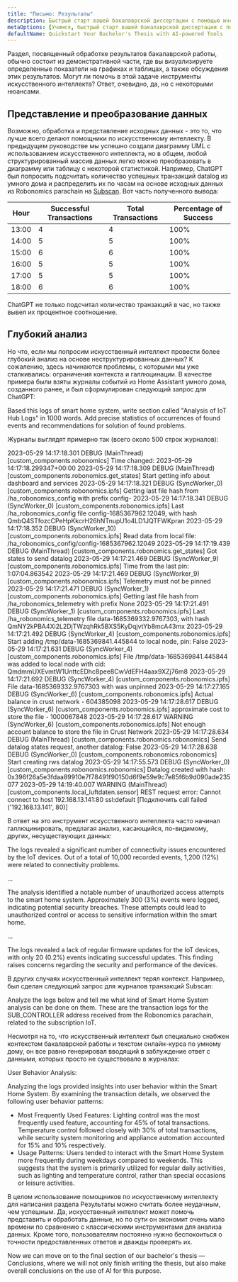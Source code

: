 ```yaml
---
title: "Письмо: Результаты"
description: Быстрый старт вашей бакалаврской диссертации с помощью инструментов на основе ИИ
metaOptions: [Учимся, быстрый старт вашей бакалаврской диссертации с помощью инструментов на основе ИИ]
defaultName: Quickstart Your Bachelor's Thesis with AI-powered Tools
---
```


<RoboAcademyText fWeight="500">
Раздел, посвященный обработке результатов бакалаврской работы, обычно состоит из демонстративной части, где вы визуализируете определенные показатели на графиках и таблицах, а также обсуждения этих результатов. Могут ли помочь в этой задаче инструменты искусственного интеллекта? Ответ, очевидно, да, но с некоторыми нюансами.
</RoboAcademyText>

## Представление и преобразование данных

Возможно, обработка и представление исходных данных - это то, что лучше всего делают помощники по искусственному интеллекту. В предыдущем руководстве мы успешно создали диаграмму UML с использованием искусственного интеллекта, но в общем, любой структурированный массив данных легко можно преобразовать в диаграмму или таблицу с некоторой статистикой. Например, ChatGPT был попросить подсчитать количество успешных транзакций datalog из умного дома и распределить их по часам на основе исходных данных из Robonomics parachain на [Subscan](https://robonomics.subscan.io/). Вот часть полученного вывода:

| Hour  | Successful Transactions | Total Transactions | Percentage of Success |
|-------|-------------------------|--------------------|-----------------------|
| 13:00 | 4                       | 4                  | 100%                  |
| 14:00 | 5                       | 5                  | 100%                  |
| 15:00 | 6                       | 6                  | 100%                  |
| 16:00 | 5                       | 5                  | 100%                  |
| 17:00 | 5                       | 5                  | 100%                  |
| 18:00 | 6                       | 6                  | 100%                  |

ChatGPT не только подсчитал количество транзакций в час, но также вывел их процентное соотношение. 

## Глубокий анализ

Но что, если мы попросим искусственный интеллект провести более глубокий анализ на основе неструктурированных данных? К сожалению, здесь начинаются проблемы, с которыми мы уже сталкивались: ограничения контекста и галлюцинации. В качестве примера были взяты журналы событий из Home Assistant умного дома, созданного ранее, и был сформулирован следующий запрос для ChatGPT:

<RoboAcademyDialog>

Based this logs of smart home system, write section called "Analysis of IoT Hub Logs" in 1000 words. Add precise statistics of occurrences of found events and recommendations for solution of found problems.

</RoboAcademyDialog>

Журналы выглядят примерно так (всего около 500 строк журналов):

<LessonCodeWrapper language="bash" noCopyIcon noLines codeClass="big-code">
    2023-05-29 14:17:18.301 DEBUG (MainThread) [custom_components.robonomics] Time changed: 2023-05-29 14:17:18.299347+00:00
    2023-05-29 14:17:18.309 DEBUG (MainThread) [custom_components.robonomics.get_states] Start getting info about dashboard and services
    2023-05-29 14:17:18.321 DEBUG (SyncWorker_0) [custom_components.robonomics.ipfs] Getting last file hash from /ha_robonomics_config with prefix config-
    2023-05-29 14:17:18.341 DEBUG (SyncWorker_0) [custom_components.robonomics.ipfs] Last /ha_robonomics_config file config-1685367962.12049, with hash QmbQ4STfozcCPeHpKkcrH26hNTnupU1o4LD1JQTFWKpran
    2023-05-29 14:17:18.352 DEBUG (SyncWorker_10) [custom_components.robonomics.ipfs] Read data from local file: /ha_robonomics_config/config-1685367962.12049
    2023-05-29 14:17:19.439 DEBUG (MainThread) [custom_components.robonomics.get_states] Got states to send datalog
    2023-05-29 14:17:21.469 DEBUG (SyncWorker_9) [custom_components.robonomics.ipfs] Time from the last pin: 1:07:04.863542
    2023-05-29 14:17:21.469 DEBUG (SyncWorker_9) [custom_components.robonomics.ipfs] Telemetry must not be pinned
    2023-05-29 14:17:21.471 DEBUG (SyncWorker_1) [custom_components.robonomics.ipfs] Getting last file hash from /ha_robonomics_telemetry with prefix None
    2023-05-29 14:17:21.491 DEBUG (SyncWorker_1) [custom_components.robonomics.ipfs] Last /ha_robonomics_telemetry file data-1685369332.9767303, with hash QmNY2kPBA4Xi2L2DjTWzqhRk5BXS5KyDqjvtYb8mcA43mx
    2023-05-29 14:17:21.492 DEBUG (SyncWorker_4) [custom_components.robonomics.ipfs] Start adding /tmp/data-1685369841.445844 to local node, pin: False
    2023-05-29 14:17:21.631 DEBUG (SyncWorker_4) [custom_components.robonomics.ipfs] File /tmp/data-1685369841.445844 was added to local node with cid: QmdmmUXEvmtW1UnttcEDhc8pee8CwVdEFH4aax9XZj76m8
    2023-05-29 14:17:21.692 DEBUG (SyncWorker_4) [custom_components.robonomics.ipfs] File data-1685369332.9767303 with was unpinned
    2023-05-29 14:17:27.165 DEBUG (SyncWorker_6) [custom_components.robonomics.ipfs] Actual balance in crust network - 604385098
    2023-05-29 14:17:28.617 DEBUG (SyncWorker_6) [custom_components.robonomics.ipfs] approximate cost to store the file - 1000067848
    2023-05-29 14:17:28.617 WARNING (SyncWorker_6) [custom_components.robonomics.ipfs] Not enough account balance to store the file in Crust Network
    2023-05-29 14:17:28.634 DEBUG (MainThread) [custom_components.robonomics.robonomics] Send datalog states request, another datalog: False
    2023-05-29 14:17:28.638 DEBUG (SyncWorker_0) [custom_components.robonomics.robonomics] Start creating rws datalog
    2023-05-29 14:17:55.573 DEBUG (SyncWorker_0) [custom_components.robonomics.robonomics] Datalog created with hash: 0x396f26a5e3fdaa89910e7f78491f90150d6f9e59e9c7e85f6b9d090ade235077
    2023-05-29 14:19:40.007 WARNING (MainThread) [custom_components.local_luftdaten.sensor] REST request error: Cannot connect to host 192.168.13.141:80 ssl:default [Подключить call failed ('192.168.13.141', 80)]

</LessonCodeWrapper>

В ответ на это инструмент искусственного интеллекта часто начинал галлюцинировать, предлагая анализ, касающийся, по-видимому, других, несуществующих данных:

<RoboAcademyDialog>

<ChatGPT/>

The logs revealed a significant number of connectivity issues encountered by the IoT devices. Out of a total of 10,000 recorded events, 1,200 (12%) were related to connectivity problems.

...

The analysis identified a notable number of unauthorized access attempts to the smart home system. Approximately 300 (3%) events were logged, indicating potential security breaches. These attempts could lead to unauthorized control or access to sensitive information within the smart home.

...

The logs revealed a lack of regular firmware updates for the IoT devices, with only 20 (0.2%) events indicating successful updates. This finding raises concerns regarding the security and performance of the devices.

</RoboAcademyDialog>

В других случаях искусственный интеллект терял контекст. Например, был сделан следующий запрос для журналов транзакций Subscan:

<RoboAcademyDialog>

Analyze the logs below and tell me what kind of Smart Home System analysis can be done on them. These are the transaction logs for the SUB_CONTROLLER address received from the Robonomics parachain, related to the subscription IoT.

</RoboAcademyDialog>

Несмотря на то, что искусственный интеллект был специально снабжен контекстом бакалаврской работы и текстом онлайн-курса по умному дому, он все равно генерировал вводящий в заблуждение ответ с данными, которых просто не существовало в журналах:

<RoboAcademyDialog>

<ChatGPT/>

User Behavior Analysis:

Analyzing the logs provided insights into user behavior within the Smart Home System. By examining the transaction details, we observed the following user behavior patterns:
- Most Frequently Used Features: Lighting control was the most frequently used feature, accounting for 45% of total transactions. Temperature control followed closely with 30% of total transactions, while security system monitoring and appliance automation accounted for 15% and 10% respectively.
- Usage Patterns: Users tended to interact with the Smart Home System more frequently during weekdays compared to weekends. This suggests that the system is primarily utilized for regular daily activities, such as lighting and temperature control, rather than special occasions or leisure activities.

</RoboAcademyDialog>

В целом использование помощников по искусственному интеллекту для написания раздела Результаты можно считать более неудачным, чем успешным. Да, искусственный интеллект может помочь представить и обработать данные, но по сути он экономит очень мало времени по сравнению с классическими инструментами для анализа данных. Кроме того, пользователям постоянно нужно беспокоиться о точности предоставленных ответов и дважды проверять их.

<RoboAcademyText fWeight="500">
Now we can move on to the final section of our bachelor's thesis — Conclusions, where we will not only finish writing the thesis, but also make overall conclusions on the use of AI for this purpose.
</RoboAcademyText>